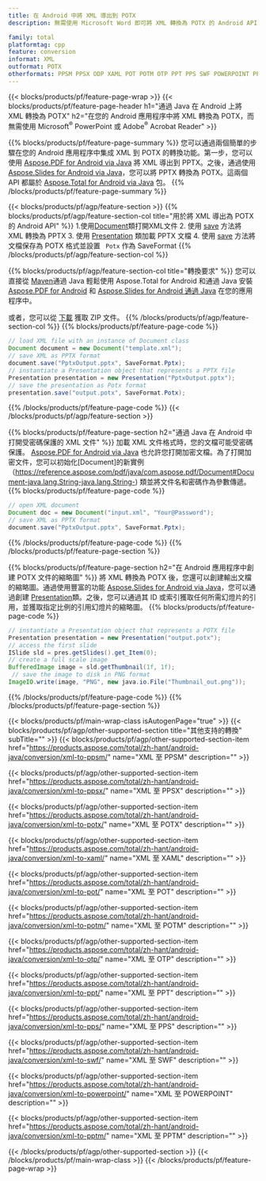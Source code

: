 ```yaml
---
title: 在 Android 中將 XML 導出到 POTX
description: 無需使用 Microsoft Word 即可將 XML 轉換為 POTX 的 Android API

family: total
platformtag: cpp
feature: conversion
informat: XML
outformat: POTX
otherformats: PPSM PPSX ODP XAML POT POTM OTP PPT PPS SWF POWERPOINT PPTM
---
```

{{< blocks/products/pf/feature-page-wrap >}}
{{< blocks/products/pf/feature-page-header h1="通過 Java 在 Android 上將 XML 轉換為 POTX" h2="在您的 Android 應用程序中將 XML 轉換為 POTX，而無需使用 Microsoft<sup>&reg;</sup> PowerPoint 或 Adobe<sup>&reg;</sup> Acrobat Reader" >}}

{{% blocks/products/pf/feature-page-summary %}}
您可以通過兩個簡單的步驟在您的 Android 應用程序中集成 XML 到 POTX 的轉換功能。第一步，您可以使用 [Aspose.PDF for Android via Java](https://products.aspose.com/pdf/android-java/) 將 XML 導出到 PPTX。之後，通過使用 [Aspose.Slides for Android via Java](https://products.aspose.com/slides/android-java/)，您可以將 PPTX 轉換為 POTX。這兩個 API 都屬於 [Aspose.Total for Android via Java](https://products.aspose.com/total/android-java/) 包。 
{{% /blocks/products/pf/feature-page-summary  %}}

{{< blocks/products/pf/agp/feature-section >}}
{{% blocks/products/pf/agp/feature-section-col title="用於將 XML 導出為 POTX 的 Android API" %}}
1.使用[Document](https://reference.aspose.com/pdf/java/com.aspose.pdf/Document)類打開XML文件
2. 使用 [save](https://reference.aspose.com/pdf/java/com.aspose.pdf/Document#save-java.lang.String-int-) 方法將 XML 轉換為 PPTX
3. 使用 [Presentation](https://reference.aspose.com/slides/java/com.aspose.slides/Presentation) 類加載 PPTX 文檔
4. 使用 [save](https://reference.aspose.com/slides/java/com.aspose.slides/Presentation#save-java.lang.String-int-) 方法將文檔保存為 POTX 格式並設置 ` Potx` 作為 SaveFormat
{{% /blocks/products/pf/agp/feature-section-col %}}

{{% blocks/products/pf/agp/feature-section-col title="轉換要求" %}}
您可以直接從 [Maven](https://releases.aspose.com/total/java/)通過 Java 輕鬆使用 Aspose.Total for Android 和通過 Java 安裝 [Aspose.PDF for Android](https://docs.aspose.com/pdf/androidjava/installation/) 和 [Aspose.Slides for Android 通過 Java](https://docs.aspose.com/slides/androidjava/install-aspose-slides-for-android-via-java/) 在您的應用程序中。

或者，您可以從 [下載](https://releases.aspose.com/total/androidjava) 獲取 ZIP 文件。
{{% /blocks/products/pf/agp/feature-section-col %}}
{{% blocks/products/pf/feature-page-code %}}

```java
// load XML file with an instance of Document class
Document document = new Document("template.xml");
// save XML as PPTX format 
document.save("PptxOutput.pptx", SaveFormat.Pptx); 
// instantiate a Presentation object that represents a PPTX file
Presentation presentation = new Presentation("PptxOutput.pptx");
// save the presentation as Potx format
presentation.save("output.potx", SaveFormat.Potx);   
```


{{% /blocks/products/pf/feature-page-code %}}
{{< /blocks/products/pf/agp/feature-section >}}

{{% blocks/products/pf/feature-page-section  h2="通過 Java 在 Android 中打開受密碼保護的 XML 文件" %}}
加載 XML 文件格式時，您的文檔可能受密碼保護。 [Aspose.PDF for Android via Java](https://products.aspose.com/pdf/android-java/) 也允許您打開加密文檔。為了打開加密文件，您可以初始化[Document]的新實例（https://reference.aspose.com/pdf/java/com.aspose.pdf/Document#Document-java.lang.String-java.lang.String-) 類並將文件名和密碼作為參數傳遞。
{{% blocks/products/pf/feature-page-code %}}

```java
// open XML document
Document doc = new Document("input.xml", "Your@Password");
// save XML as PPTX format 
document.save("PptxOutput.pptx", SaveFormat.Pptx); 

```

{{% /blocks/products/pf/feature-page-code  %}}
{{% /blocks/products/pf/feature-page-section %}}

{{% blocks/products/pf/feature-page-section  h2="在 Android 應用程序中創建 POTX 文件的縮略圖" %}}
將 XML 轉換為 POTX 後，您還可以創建輸出文檔的縮略圖。通過使用豐富的功能 [Aspose.Slides for Android via Java](https://products.aspose.com/slides/android-java/)，您可以通過創建 [Presentation](https://reference.aspose.com/slides/java/com.aspose.slides/Presentation)類。之後，您可以通過其 ID 或索引獲取任何所需幻燈片的引用，並獲取指定比例的引用幻燈片的縮略圖。
{{% blocks/products/pf/feature-page-code %}}

```java
// instantiate a Presentation object that represents a POTX file
Presentation presentation = new Presentation("output.potx");
// access the first slide
ISlide sld = pres.getSlides().get_Item(0);
// create a full scale image
BufferedImage image = sld.getThumbnail(1f, 1f);
 // save the image to disk in PNG format
ImageIO.write(image, "PNG", new java.io.File("Thumbnail_out.png"));
```

{{% /blocks/products/pf/feature-page-code  %}}
{{% /blocks/products/pf/feature-page-section %}}

{{< blocks/products/pf/main-wrap-class isAutogenPage="true" >}}
{{< blocks/products/pf/agp/other-supported-section title="其他支持的轉換" subTitle="" >}}
{{< blocks/products/pf/agp/other-supported-section-item href="https://products.aspose.com/total/zh-hant/android-java/conversion/xml-to-ppsm/" name="XML 至 PPSM" description="" >}}

{{< blocks/products/pf/agp/other-supported-section-item href="https://products.aspose.com/total/zh-hant/android-java/conversion/xml-to-ppsx/" name="XML 至 PPSX" description="" >}}

{{< blocks/products/pf/agp/other-supported-section-item href="https://products.aspose.com/total/zh-hant/android-java/conversion/xml-to-potx/" name="XML 至 POTX" description="" >}}

{{< blocks/products/pf/agp/other-supported-section-item href="https://products.aspose.com/total/zh-hant/android-java/conversion/xml-to-xaml/" name="XML 至 XAML" description="" >}}

{{< blocks/products/pf/agp/other-supported-section-item href="https://products.aspose.com/total/zh-hant/android-java/conversion/xml-to-pot/" name="XML 至 POT" description="" >}}

{{< blocks/products/pf/agp/other-supported-section-item href="https://products.aspose.com/total/zh-hant/android-java/conversion/xml-to-potm/" name="XML 至 POTM" description="" >}}

{{< blocks/products/pf/agp/other-supported-section-item href="https://products.aspose.com/total/zh-hant/android-java/conversion/xml-to-otp/" name="XML 至 OTP" description="" >}}

{{< blocks/products/pf/agp/other-supported-section-item href="https://products.aspose.com/total/zh-hant/android-java/conversion/xml-to-ppt/" name="XML 至 PPT" description="" >}}

{{< blocks/products/pf/agp/other-supported-section-item href="https://products.aspose.com/total/zh-hant/android-java/conversion/xml-to-pps/" name="XML 至 PPS" description="" >}}

{{< blocks/products/pf/agp/other-supported-section-item href="https://products.aspose.com/total/zh-hant/android-java/conversion/xml-to-swf/" name="XML 至 SWF" description="" >}}

{{< blocks/products/pf/agp/other-supported-section-item href="https://products.aspose.com/total/zh-hant/android-java/conversion/xml-to-powerpoint/" name="XML 至 POWERPOINT" description="" >}}

{{< blocks/products/pf/agp/other-supported-section-item href="https://products.aspose.com/total/zh-hant/android-java/conversion/xml-to-pptm/" name="XML 至 PPTM" description="" >}}


{{< /blocks/products/pf/agp/other-supported-section >}}
{{< /blocks/products/pf/main-wrap-class >}}
{{< /blocks/products/pf/feature-page-wrap >}}